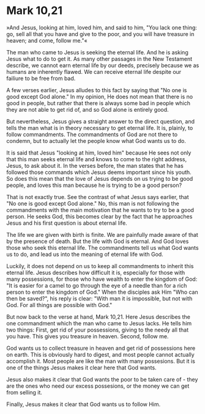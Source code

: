# Mark 10,21

»And Jesus, looking at him, loved him, and said to him, "You lack one thing: go, sell all that you have and give to the poor, and you will have treasure in heaven; and come, follow me."«

The man who came to Jesus is seeking the eternal life. And he is asking Jesus what to do to get it. As many other passages in the New Testament describe, we cannot earn eternal life by our deeds, precisely because we as humans are inherently flawed. We can receive eternal life despite our failiure to be free from bad.

A few verses earlier, Jesus alludes to this fact by saying that "No one is good except God alone." In my opinion, He does not mean that there is no good in people, but rather that there is always some bad in people which they are not able to get rid of, and so God alone is entirely good.

But nevertheless, Jesus gives a straight answer to the direct question, and tells the man what is in theory necessary to get eternal life. It is, plainly, to follow commandments. The commandments of God are not there to condemn, but to actually let the people know what God wants us to do.

It is said that Jesus "looking at him, loved him" because He sees not only that this man seeks eternal life and knows to come to the right address, Jesus, to ask about it. In the verses before, the man states that he has followed those commands which Jesus deems important since his youth. So does this mean that the love of Jesus depends on us trying to be good people, and loves this man because he is trying to be a good person?

That is not exactly true. See the contrast of what Jesus says earlier, that "No one is good except God alone." No, this man is not following the commandments with the main motivation that he wants to try to be a good person. He seeks God, this becomes clear by the fact that he approaches Jesus and his first question is about eternal life.

The life we are given with birth is finite. We are painfully made aware of that by the presence of death. But the life with God is eternal. And God loves those who seek this eternal life. The commandments tell us what God wants us to do, and lead us into the meaning of eternal life with God. 

Luckily, it does not depend on us to keep all commandments to inherit this eternal life. Jesus describes how difficult it is, especially for those with many possessions, for those who have wealth to enter the kingdom of God: "It is easier for a camel to go through the eye of a needle than for a rich person to enter the kingdom of God." When the disciples ask Him "Who can then be saved?", his reply is clear: "With man it is impossible, but not with God. For all things are possible with God."

But now back to the verse at hand, Mark 10,21. Here Jesus describes the one commandment which the man who came to Jesus lacks. He tells him two things: First, get rid of your possessions, giving to the needy all that you have. This gives you treasure in heaven. Second, follow me.

God wants us to collect treasure in heaven and get rid of possessions here on earth. This is obviously hard to digest, and most people cannot actually accomplish it. Most people are like the man with many possesions. But it is one of the things Jesus makes it clear here that God wants.

Jesus also makes it clear that God wants the poor to be taken care of -  they are the ones who need our excess possesions, or the money we can get from selling it.

Finally, Jesus makes it clear that God wants us to follow Him.

